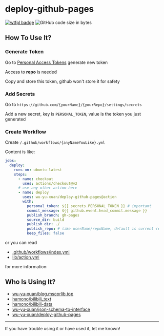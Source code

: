 # deploy-github-pages

[![wtfpl badge](https://img.shields.io/github/license/wu-yu-xuan/deploy-github-pages)](https://github.com/wu-yu-xuan/deploy-github-pages/blob/master/LICENSE)
![GitHub code size in bytes](https://img.shields.io/github/languages/code-size/wu-yu-xuan/deploy-github-pages)

## How To Use It?

### Generate Token

Go to [Personal Access Tokens](https://github.com/settings/tokens) generate new token

Access to **repo** is needed

Copy and store this token, github won't store it for safety

### Add Secrets

Go to `https://github.com/{yourName}/{yourRepo}/settings/secrets`

Add a new secret, key is `PERSONAL_TOKEN`, value is the token you just generated

### Create Workflow

Create `/.github/workflows/{anyNameYouLike}.yml`

Content is like:

```yaml
jobs:
  deploy:
    runs-on: ubuntu-latest
    steps:
      - name: checkout
        uses: actions/checkout@v2
      # use any other action here
      - name: deploy
        uses: wu-yu-xuan/deploy-github-pages@action
        with:
          personal_token: ${{ secrets.PERSONAL_TOKEN }} # important
          commit_message: ${{ github.event.head_commit.message }}
          publish_branch: gh-pages
          source_dir: build
          publish_dir: ./
          publish_repo: # like userName/repoName, default is current repo
          keep_files: false
```

or you can read

- [.github/workflows/index.yml](https://github.com/wu-yu-xuan/deploy-github-pages/blob/master/.github/workflows/index.yml)
- [lib/action.yml](https://github.com/wu-yu-xuan/deploy-github-pages/blob/action/action.yml)

for more information

## Who Is Using It?

- [wu-yu-xuan/blog.mscorlib.top](https://github.com/wu-yu-xuan/blog.mscorlib.top)
- [hamono/bilibili_text](https://github.com/hamono/bilibili_text)
- [hamono/bilibili-data](https://github.com/hamono/bilibili-data)
- [wu-yu-xuan/json-schema-to-interface](https://github.com/wu-yu-xuan/json-schema-to-interface)
- [wu-yu-xuan/deploy-github-pages](https://github.com/wu-yu-xuan/deploy-github-pages)

---

If you have trouble using it or have used it, let me known!
